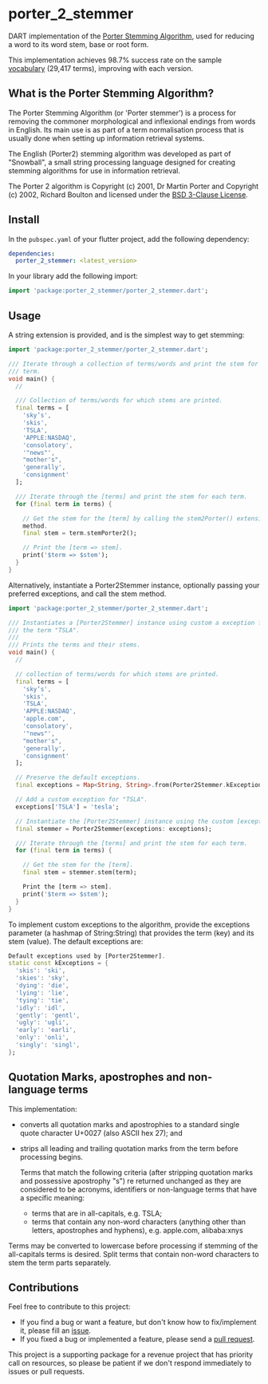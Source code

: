 <!-- 
BSD 3-Clause License
Copyright (c) 2022, GM Consult Pty Ltd
Copyright (c) 2001, Dr Martin Porter,
Copyright (c) 2002, Richard Boulton.
All rights reserved. 
-->

# porter_2_stemmer
DART implementation of the [Porter Stemming Algorithm](https://snowballstem.org/algorithms/), used for reducing a word to its word stem, base or root form.

This implementation achieves 98.7% success rate on the sample [vocabulary](http://snowball.tartarus.org/algorithms/english/diffs.txt) (29,417 terms), improving with each version.

## What is the Porter Stemming Algorithm?

The Porter Stemming Algorithm (or 'Porter stemmer') is a process for removing the commoner morphological and inflexional endings from words in English. Its main use is as part of a term normalisation process that is usually done when setting up information retrieval systems.

The English (Porter2) stemming algorithm was developed as part of "Snowball", a small string processing language designed for creating stemming algorithms for use in information retrieval.

The Porter 2 algorithm is Copyright (c) 2001, Dr Martin Porter and Copyright (c) 2002, Richard Boulton and licensed under the [BSD 3-Clause License](https://opensource.org/licenses/BSD-3-Clause). 

## Install

In the `pubspec.yaml` of your flutter project, add the following dependency:

```yaml
dependencies:
  porter_2_stemmer: <latest_version>
```

In your library add the following import:

```dart
import 'package:porter_2_stemmer/porter_2_stemmer.dart';
```

## Usage

A string extension is provided, and is the simplest way to get stemming:

```dart
import 'package:porter_2_stemmer/porter_2_stemmer.dart';

/// Iterate through a collection of terms/words and print the stem for each 
/// term.
void main() {
  //

  /// Collection of terms/words for which stems are printed.
  final terms = [
    'sky’s',
    'skis',
    'TSLA',
    'APPLE:NASDAQ',
    'consolatory',
    '"news"',
    "mother's",
    'generally',
    'consignment'
  ];

  /// Iterate through the [terms] and print the stem for each term.
  for (final term in terms) {

    // Get the stem for the [term] by calling the stem2Porter() extension 
    method.
    final stem = term.stemPorter2();

    // Print the [term => stem].
    print('$term => $stem'); 
  }
}
```

Alternatively, instantiate a Porter2Stemmer instance, optionally passing your preferred exceptions,
and call the stem method.

```dart
import 'package:porter_2_stemmer/porter_2_stemmer.dart';

/// Instantiates a [Porter2Stemmer] instance using custom a exception for
/// the term "TSLA".
///
/// Prints the terms and their stems.
void main() {
  //

  // collection of terms/words for which stems are printed.
  final terms = [
    'sky’s',
    'skis',
    'TSLA',
    'APPLE:NASDAQ',
    'apple.com',
    'consolatory',
    '"news"',
    "mother's",
    'generally',
    'consignment'
  ];

  // Preserve the default exceptions.
  final exceptions = Map<String, String>.from(Porter2Stemmer.kExceptions);

  // Add a custom exception for "TSLA".
  exceptions['TSLA'] = 'tesla';

  // Instantiate the [Porter2Stemmer] instance using the custom [exceptions]
  final stemmer = Porter2Stemmer(exceptions: exceptions);

  /// Iterate through the [terms] and print the stem for each term.
  for (final term in terms) {

    // Get the stem for the [term].
    final stem = stemmer.stem(term);

    Print the [term => stem].
    print('$term => $stem');
  }
}

```

To implement custom exceptions to the algorithm, provide the exceptions parameter (a hashmap of String:String) that provides the term (key) and its stem (value). The default exceptions are:
```dart
Default exceptions used by [Porter2Stemmer].
static const kExceptions = {
  'skis': 'ski',
  'skies': 'sky',
  'dying': 'die',
  'lying': 'lie',
  'tying': 'tie',
  'idly': 'idl',
  'gently': 'gentl',
  'ugly': 'ugli',
  'early': 'earli',
  'only': 'onli',
  'singly': 'singl',
};
```

## Quotation Marks, apostrophes and non-language terms

This implementation:
* converts all quotation marks and apostrophies to a standard single quote character U+0027 (also ASCII hex 27); and
* strips all leading and trailing quotation marks from the term before processing begins.

  Terms that match the following criteria (after stripping quotation marks   and possessive apostrophy "s") re returned unchanged as they are considered to be acronyms, identifiers or non-language terms that have a specific meaning:
  - terms that are in all-capitals, e.g. TSLA;
  - terms that contain any non-word characters (anything other than letters, apostrophes and hyphens), e.g. apple.com, alibaba:xnys

Terms may be converted to lowercase before processing if stemming of the all-capitals terms is desired. Split terms that contain non-word characters to stem the term parts separately.

## Contributions

Feel free to contribute to this project:
* If you find a bug or want a feature, but don't know how to fix/implement it, please fill an [issue](https://github.com/GM-Consult-Pty-Ltd/porter_2_stemmer/issues).  
* If you fixed a bug or implemented a feature, please send a [pull request](https://github.com/GM-Consult-Pty-Ltd/porter_2_stemmer/pulls). 

This project is a supporting package for a revenue project that has priority call on resources, so please be patient if we don't respond immediately to issues or pull requests.
